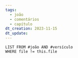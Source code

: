 ```yaml
---
tags:
  - joão
  - comentários
  - capítulo
dt_creation: 2023-11-15
dt_update:
---
```



```dataview
LIST FROM #joão AND #versículo  
WHERE file != this.file
```
